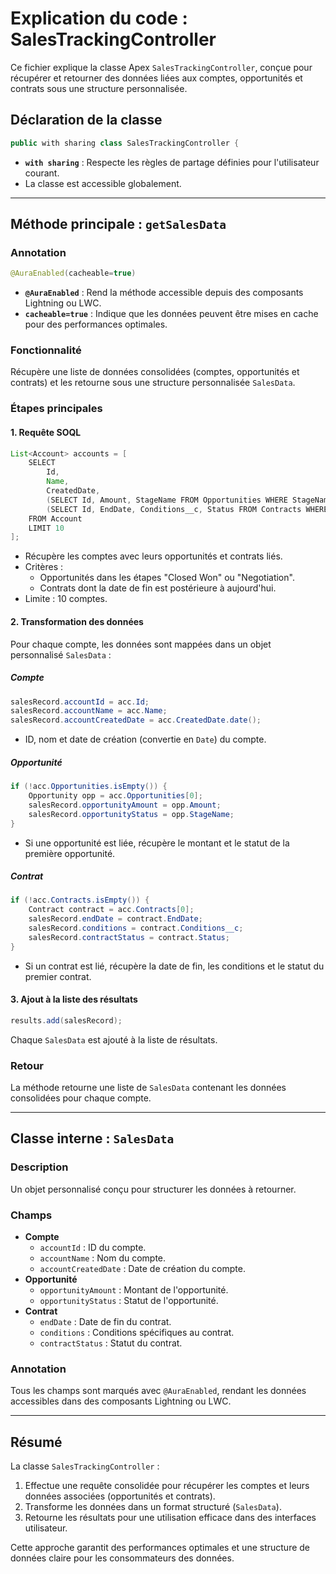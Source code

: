 # Explication du code : SalesTrackingController

Ce fichier explique la classe Apex `SalesTrackingController`, conçue pour récupérer et retourner des données liées aux comptes, opportunités et contrats sous une structure personnalisée.

## Déclaration de la classe
```java
public with sharing class SalesTrackingController {
```
- **`with sharing`** : Respecte les règles de partage définies pour l'utilisateur courant.
- La classe est accessible globalement.

---

## Méthode principale : `getSalesData`

### Annotation
```java
@AuraEnabled(cacheable=true)
```
- **`@AuraEnabled`** : Rend la méthode accessible depuis des composants Lightning ou LWC.
- **`cacheable=true`** : Indique que les données peuvent être mises en cache pour des performances optimales.

### Fonctionnalité
Récupère une liste de données consolidées (comptes, opportunités et contrats) et les retourne sous une structure personnalisée `SalesData`.

### Étapes principales

#### 1. Requête SOQL
```java
List<Account> accounts = [
    SELECT 
        Id, 
        Name, 
        CreatedDate,
        (SELECT Id, Amount, StageName FROM Opportunities WHERE StageName IN ('Closed Won', 'Negotiation')),
        (SELECT Id, EndDate, Conditions__c, Status FROM Contracts WHERE EndDate > :Date.today())
    FROM Account
    LIMIT 10
];
```
- Récupère les comptes avec leurs opportunités et contrats liés.
- Critères :
  - Opportunités dans les étapes "Closed Won" ou "Negotiation".
  - Contrats dont la date de fin est postérieure à aujourd'hui.
- Limite : 10 comptes.

#### 2. Transformation des données
Pour chaque compte, les données sont mappées dans un objet personnalisé `SalesData` :

##### Compte
```java
salesRecord.accountId = acc.Id;
salesRecord.accountName = acc.Name;
salesRecord.accountCreatedDate = acc.CreatedDate.date();
```
- ID, nom et date de création (convertie en `Date`) du compte.

##### Opportunité
```java
if (!acc.Opportunities.isEmpty()) {
    Opportunity opp = acc.Opportunities[0];
    salesRecord.opportunityAmount = opp.Amount;
    salesRecord.opportunityStatus = opp.StageName;
}
```
- Si une opportunité est liée, récupère le montant et le statut de la première opportunité.

##### Contrat
```java
if (!acc.Contracts.isEmpty()) {
    Contract contract = acc.Contracts[0];
    salesRecord.endDate = contract.EndDate;
    salesRecord.conditions = contract.Conditions__c;
    salesRecord.contractStatus = contract.Status;
}
```
- Si un contrat est lié, récupère la date de fin, les conditions et le statut du premier contrat.

#### 3. Ajout à la liste des résultats
```java
results.add(salesRecord);
```
Chaque `SalesData` est ajouté à la liste de résultats.

### Retour
La méthode retourne une liste de `SalesData` contenant les données consolidées pour chaque compte.

---

## Classe interne : `SalesData`

### Description
Un objet personnalisé conçu pour structurer les données à retourner.

### Champs
- **Compte**
  - `accountId` : ID du compte.
  - `accountName` : Nom du compte.
  - `accountCreatedDate` : Date de création du compte.
- **Opportunité**
  - `opportunityAmount` : Montant de l'opportunité.
  - `opportunityStatus` : Statut de l'opportunité.
- **Contrat**
  - `endDate` : Date de fin du contrat.
  - `conditions` : Conditions spécifiques au contrat.
  - `contractStatus` : Statut du contrat.

### Annotation
Tous les champs sont marqués avec `@AuraEnabled`, rendant les données accessibles dans des composants Lightning ou LWC.

---

## Résumé
La classe `SalesTrackingController` :
1. Effectue une requête consolidée pour récupérer les comptes et leurs données associées (opportunités et contrats).
2. Transforme les données dans un format structuré (`SalesData`).
3. Retourne les résultats pour une utilisation efficace dans des interfaces utilisateur.

Cette approche garantit des performances optimales et une structure de données claire pour les consommateurs des données.
